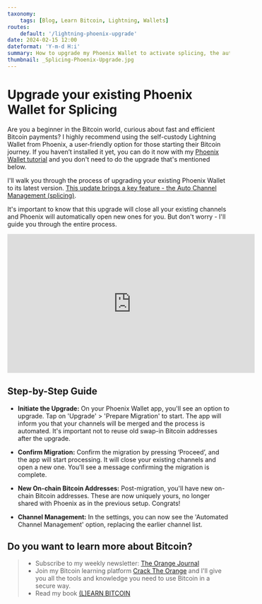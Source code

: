 ```yaml
---
taxonomy:
    tags: [Blog, Learn Bitcoin, Lightning, Wallets]
routes:
    default: '/lightning-phoenix-upgrade'
date: 2024-02-15 12:00
dateformat: 'Y-m-d H:i'
summary: How to upgrade my Phoenix Wallet to activate splicing, the automatic channel management.
thumbnail: _Splicing-Phoenix-Upgrade.jpg
---
```


# Upgrade your existing Phoenix Wallet for Splicing

Are you a beginner in the Bitcoin world, curious about fast and efficient Bitcoin payments? I highly recommend using the self-custody Lightning Wallet from Phoenix, a user-friendly option for those starting their Bitcoin journey. If you haven’t installed it yet, you can do it now with my [Phoenix Wallet tutorial](https://anitaposch.com/lightning-self-custody-phoenix) and you don't need to do the upgrade that's mentioned below.

I'll walk you through the process of upgrading your existing Phoenix Wallet to its latest version. [This update brings a key feature - the Auto Channel Management (splicing)](https://acinq.co/blog/phoenix-splicing-update).

It's important to know that this upgrade will close all your existing channels and Phoenix will automatically open new ones for you. But don't worry -  I'll guide you through the entire process.

<iframe width="560" height="315" src="https://www.youtube.com/embed/GqbnjwuD5yw?si=vBS1mPkn81fM4Ck6" title="YouTube video player" frameborder="0" allow="accelerometer; autoplay; clipboard-write; encrypted-media; gyroscope; picture-in-picture; web-share" allowfullscreen></iframe>

## Step-by-Step Guide

* **Initiate the Upgrade:** On your Phoenix Wallet app, you'll see an option to upgrade. Tap on 'Upgrade' > 'Prepare Migration' to start. The app will inform you that your channels will be merged and the process is automated. It's important not to reuse old swap-in Bitcoin addresses after the upgrade.

* **Confirm Migration:** Confirm the migration by pressing ‘Proceed’, and the app will start processing. It will close your existing channels and open a new one. You'll see a message confirming the migration is complete.

* **New On-chain Bitcoin Addresses:** Post-migration, you'll have new on-chain Bitcoin addresses. These are now uniquely yours, no longer shared with Phoenix as in the previous setup. Congrats! 

* **Channel Management:** In the settings, you can now see the 'Automated Channel Management' option, replacing the earlier channel list.


## Do you want to learn more about Bitcoin? 

> * Subscribe to my weekly newsletter: [The Orange Journal](https://anita.link/news)
> * Join my Bitcoin learning platform [Crack The Orange](https://cracktheorange.com) and I'll give you all the tools and knowledge you need to use Bitcoin in a secure way.
> * Read my book [(L)EARN BITCOIN](https://learnbitcoin.link/)
